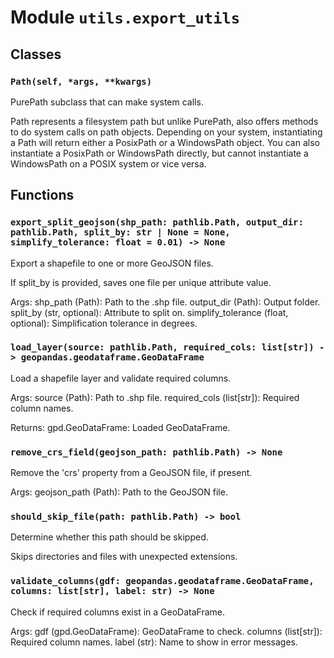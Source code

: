 # Module `utils.export_utils`

## Classes

### `Path(self, *args, **kwargs)`

PurePath subclass that can make system calls.

Path represents a filesystem path but unlike PurePath, also offers
methods to do system calls on path objects. Depending on your system,
instantiating a Path will return either a PosixPath or a WindowsPath
object. You can also instantiate a PosixPath or WindowsPath directly,
but cannot instantiate a WindowsPath on a POSIX system or vice versa.

## Functions

### `export_split_geojson(shp_path: pathlib.Path, output_dir: pathlib.Path, split_by: str | None = None, simplify_tolerance: float = 0.01) -> None`

Export a shapefile to one or more GeoJSON files.

If split_by is provided, saves one file per unique attribute value.

Args:
    shp_path (Path): Path to the .shp file.
    output_dir (Path): Output folder.
    split_by (str, optional): Attribute to split on.
    simplify_tolerance (float, optional): Simplification tolerance in degrees.

### `load_layer(source: pathlib.Path, required_cols: list[str]) -> geopandas.geodataframe.GeoDataFrame`

Load a shapefile layer and validate required columns.

Args:
    source (Path): Path to .shp file.
    required_cols (list[str]): Required column names.

Returns:
    gpd.GeoDataFrame: Loaded GeoDataFrame.

### `remove_crs_field(geojson_path: pathlib.Path) -> None`

Remove the 'crs' property from a GeoJSON file, if present.

Args:
    geojson_path (Path): Path to the GeoJSON file.

### `should_skip_file(path: pathlib.Path) -> bool`

Determine whether this path should be skipped.

Skips directories and files with unexpected extensions.

### `validate_columns(gdf: geopandas.geodataframe.GeoDataFrame, columns: list[str], label: str) -> None`

Check if required columns exist in a GeoDataFrame.

Args:
    gdf (gpd.GeoDataFrame): GeoDataFrame to check.
    columns (list[str]): Required column names.
    label (str): Name to show in error messages.
